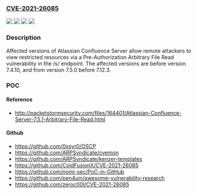 ### [CVE-2021-26085](https://cve.mitre.org/cgi-bin/cvename.cgi?name=CVE-2021-26085)
![](https://img.shields.io/static/v1?label=Product&message=Confluence%20Data%20Center&color=blue)
![](https://img.shields.io/static/v1?label=Product&message=Confluence%20Server&color=blue)
![](https://img.shields.io/static/v1?label=Version&message=%3C%207.4.10%20&color=brighgreen)
![](https://img.shields.io/static/v1?label=Vulnerability&message=Pre-Authorization%20Arbitrary%20File%20Read&color=brighgreen)

### Description

Affected versions of Atlassian Confluence Server allow remote attackers to view restricted resources via a Pre-Authorization Arbitrary File Read vulnerability in the /s/ endpoint. The affected versions are before version 7.4.10, and from version 7.5.0 before 7.12.3.

### POC

#### Reference
- http://packetstormsecurity.com/files/164401/Atlassian-Confluence-Server-7.5.1-Arbitrary-File-Read.html

#### Github
- https://github.com/0xsyr0/OSCP
- https://github.com/ARPSyndicate/cvemon
- https://github.com/ARPSyndicate/kenzer-templates
- https://github.com/ColdFusionX/CVE-2021-26085
- https://github.com/nomi-sec/PoC-in-GitHub
- https://github.com/pen4uin/awesome-vulnerability-research
- https://github.com/zeroc00I/CVE-2021-26085


